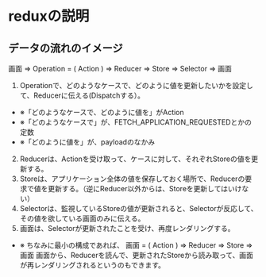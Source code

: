 
# reduxの説明

## データの流れのイメージ
画面 => Operation = ( Action ) => Reducer => Store => Selector => 画面

1. Operationで、どのようなケースで、どのように値を更新したいかを設定して、Reducerに伝える(Dispatchする）。
  * ※「どのようなケースで、どのように値を」がAction
  * ※「どのようなケースで」が、FETCH_APPLICATION_REQUESTEDとかの定数
  * ※「どのように値を」が、payloadのなかみ
2.	Reducerは、Actionを受け取って、ケースに対して、それぞれStoreの値を更新する。
3.	Storeは、アプリケーション全体の値を保存しておく場所で、Reducerの要求で値を更新する。（逆にReducer以外からは、Storeを更新してはいけない）
4.	Selectorは、監視しているStoreの値が更新されると、Selectorが反応して、その値を欲している画面のみに伝える。
5.	画面は、Selectorが更新されたことを受け、再度レンダリングする。


* ※ ちなみに最小の構成であれば、
画面 = ( Action ) => Reducer => Store => 画面
画面から、Reducerを読んで、更新されたStoreから読み取って、画面が再レンダリングされるというのもできます。

